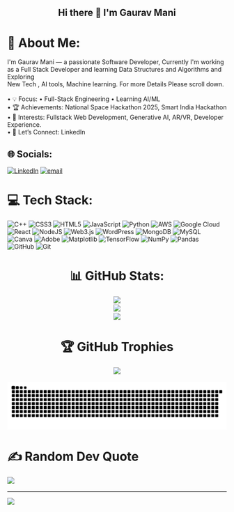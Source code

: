 <div align="center">
  
## Hi there 👋  I'm Gaurav Mani


</div>

# 💫 About Me:
I'm Gaurav Mani — a passionate Software Developer, Currently I'm working as a Full Stack Developer and learning Data Structures and Algorithms and Exploring<br>New Tech , AI tools, Machine learning. For more Details Please scroll down.<br><br>• 💡 Focus: • Full-Stack Engineering • Learning AI/ML<br>• 🏆 Achievements: National Space Hackathon 2025, Smart India Hackathon<br>• 🌱 Interests: Fullstack Web Development, Generative AI, AR/VR, Developer Experience.<br>• 👥 Let’s Connect: LinkedIn


## 🌐 Socials:
[![LinkedIn](https://img.shields.io/badge/LinkedIn-%230077B5.svg?logo=linkedin&logoColor=white)](https://linkedin.com/in/https://www.linkedin.com/in/gaurav-mani027/) [![email](https://img.shields.io/badge/Email-D14836?logo=gmail&logoColor=white)](mailto:gauravmani154@gmail.com) 

# 💻 Tech Stack:
![C++](https://img.shields.io/badge/c++-%2300599C.svg?style=plastic&logo=c%2B%2B&logoColor=white) ![CSS3](https://img.shields.io/badge/css3-%231572B6.svg?style=plastic&logo=css3&logoColor=white) ![HTML5](https://img.shields.io/badge/html5-%23E34F26.svg?style=plastic&logo=html5&logoColor=white) ![JavaScript](https://img.shields.io/badge/javascript-%23323330.svg?style=plastic&logo=javascript&logoColor=%23F7DF1E) ![Python](https://img.shields.io/badge/python-3670A0?style=plastic&logo=python&logoColor=ffdd54) ![AWS](https://img.shields.io/badge/AWS-%23FF9900.svg?style=plastic&logo=amazon-aws&logoColor=white) ![Google Cloud](https://img.shields.io/badge/GoogleCloud-%234285F4.svg?style=plastic&logo=google-cloud&logoColor=white) ![React](https://img.shields.io/badge/react-%2320232a.svg?style=plastic&logo=react&logoColor=%2361DAFB) ![NodeJS](https://img.shields.io/badge/node.js-6DA55F?style=plastic&logo=node.js&logoColor=white) ![Web3.js](https://img.shields.io/badge/web3.js-F16822?style=plastic&logo=web3.js&logoColor=white) ![WordPress](https://img.shields.io/badge/WordPress-%23117AC9.svg?style=plastic&logo=WordPress&logoColor=white) ![MongoDB](https://img.shields.io/badge/MongoDB-%234ea94b.svg?style=plastic&logo=mongodb&logoColor=white) ![MySQL](https://img.shields.io/badge/mysql-4479A1.svg?style=plastic&logo=mysql&logoColor=white) ![Canva](https://img.shields.io/badge/Canva-%2300C4CC.svg?style=plastic&logo=Canva&logoColor=white) ![Adobe](https://img.shields.io/badge/adobe-%23FF0000.svg?style=plastic&logo=adobe&logoColor=white) ![Matplotlib](https://img.shields.io/badge/Matplotlib-%23ffffff.svg?style=plastic&logo=Matplotlib&logoColor=black) ![TensorFlow](https://img.shields.io/badge/TensorFlow-%23FF6F00.svg?style=plastic&logo=TensorFlow&logoColor=white) ![NumPy](https://img.shields.io/badge/numpy-%23013243.svg?style=plastic&logo=numpy&logoColor=white) ![Pandas](https://img.shields.io/badge/pandas-%23150458.svg?style=plastic&logo=pandas&logoColor=white) ![GitHub](https://img.shields.io/badge/github-%23121011.svg?style=plastic&logo=github&logoColor=white) ![Git](https://img.shields.io/badge/git-%23F05033.svg?style=plastic&logo=git&logoColor=white)

<div align="center"> 
  
# 📊 GitHub Stats:
![](https://github-readme-stats.vercel.app/api?username=RoyGrover154&theme=dark&hide_border=false&include_all_commits=false&count_private=false)<br/>
![](https://nirzak-streak-stats.vercel.app/?user=RoyGrover154&theme=dark&hide_border=false)<br/>
![](https://github-readme-stats.vercel.app/api/top-langs/?username=RoyGrover154&theme=dark&hide_border=false&include_all_commits=false&count_private=false&layout=compact)

 </div>

 <div align="center">
  
# 🏆 GitHub Trophies
![](https://github-profile-trophy.vercel.app/?username=RoyGrover154&theme=radical&no-frame=false&no-bg=false&margin-w=4)

 </div>

 <div align="center">
 
![snake gif](https://github.com/RoyGrover154/RoyGrover154/blob/output/github-snake-dark.svg)

 </div>
 
# ✍️ Random Dev Quote
![](https://quotes-github-readme.vercel.app/api?type=horizontal&theme=radical)

---
[![](https://visitcount.itsvg.in/api?id=RoyGrover154&icon=0&color=0)](https://visitcount.itsvg.in)

<!-- Proudly created with GPRM ( https://gprm.itsvg.in ) -->

